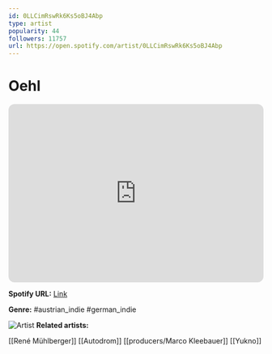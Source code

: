```yaml
---
id: 0LLCimRswRk6Ks5oBJ4Abp
type: artist
popularity: 44
followers: 11757
url: https://open.spotify.com/artist/0LLCimRswRk6Ks5oBJ4Abp
---
```

# Oehl

<iframe style="border-radius:12px" src="https://open.spotify.com/embed/artist/0LLCimRswRk6Ks5oBJ4Abp" width="100%" height="352" frameBorder="0" allowfullscreen="" allow="autoplay; clipboard-write; encrypted-media; fullscreen; picture-in-picture" loading="lazy"></iframe>

**Spotify URL:** [Link](https://open.spotify.com/artist/0LLCimRswRk6Ks5oBJ4Abp)

**Genre:**  #austrian_indie #german_indie

![Artist](https://i.scdn.co/image/ab6761610000e5ebf8a4032fc59e7e27369161aa)
**Related artists:**

[[René Mühlberger]]
[[Autodrom]]
[[producers/Marco Kleebauer]]
[[Yukno]]
